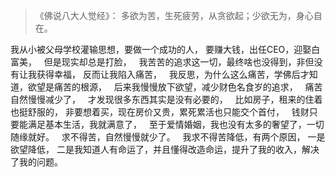 > 《佛说八大人觉经》：
> 多欲为苦，生死疲劳，从贪欲起；少欲无为，身心自在。

我从小被父母学校灌输思想，要做一个成功的人，
要赚大钱，出任CEO，迎娶白富美，
&nbsp;
但是现实却总是打脸，
&nbsp;
我苦苦的追求这一切，最终啥也没得到，非但没有让我获得幸福，
反而让我陷入痛苦，
&nbsp;
我反思，为什么这么痛苦，学佛后才知道，欲望是痛苦的根源，
&nbsp;
后来我慢慢放下欲望，减少财色名食岁的追求，
&nbsp;
痛苦自然慢慢减少了，
&nbsp;
才发现很多东西其实是没有必要的，
&nbsp;
比如房子，租来的住着也挺舒服的，
非要想着买，现在房价又贵，累死累活也只能交个首付，
&nbsp;
钱财只要能满足基本生活，我就满意了，
&nbsp;
至于爱情婚姻，我也没有太多的奢望了，一切随缘就好。
&nbsp;
求不得苦，自然慢慢就少了。
&nbsp;
我求不得苦降低，有两个原因，
一是欲望降低，
二是我知道人有命运了，并且懂得改造命运，提升了我的收入，解决了我的问题。